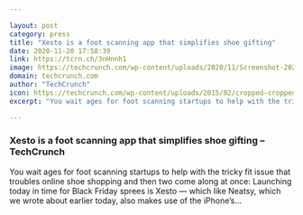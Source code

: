 ```yaml
---

layout: post
category: press
title: "Xesto is a foot scanning app that simplifies shoe gifting"
date: 2020-11-20 17:58:39
link: https://tcrn.ch/3nHnnh1
image: https://techcrunch.com/wp-content/uploads/2020/11/Screenshot-2020-11-20-at-17.22.38.png?w=555
domain: techcrunch.com
author: "TechCrunch"
icon: https://techcrunch.com/wp-content/uploads/2015/02/cropped-cropped-favicon-gradient.png?w=180
excerpt: "You wait ages for foot scanning startups to help with the tricky fit issue that troubles online shoe shopping and then two come along at once: Launching today in time for Black Friday sprees is Xesto — which like Neatsy, which we wrote about earlier today, also makes use of the iPhone’s…"

---
```


### Xesto is a foot scanning app that simplifies shoe gifting – TechCrunch

You wait ages for foot scanning startups to help with the tricky fit issue that troubles online shoe shopping and then two come along at once: Launching today in time for Black Friday sprees is Xesto — which like Neatsy, which we wrote about earlier today, also makes use of the iPhone’s…